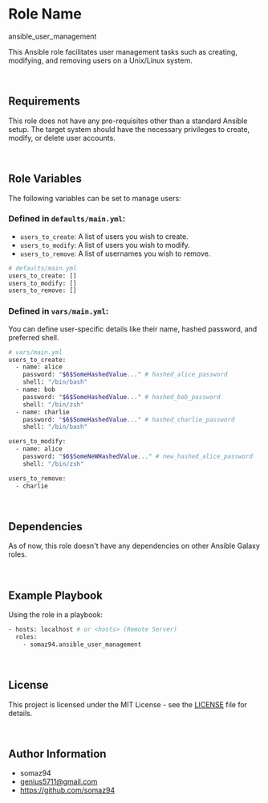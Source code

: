 # Role Name

ansible_user_management

This Ansible role facilitates user management tasks such as creating, modifying, and removing users on a Unix/Linux system.

<br/>

## Requirements

This role does not have any pre-requisites other than a standard Ansible setup. The target system should have the necessary privileges to create, modify, or delete user accounts.

<br/>

## Role Variables

The following variables can be set to manage users:

### Defined in `defaults/main.yml`:
- `users_to_create`: A list of users you wish to create.
- `users_to_modify`: A list of users you wish to modify.
- `users_to_remove`: A list of usernames you wish to remove.

```bash
# defaults/main.yml
users_to_create: []
users_to_modify: []
users_to_remove: []
```

### Defined in `vars/main.yml`:

You can define user-specific details like their name, hashed password, and preferred shell.

```bash
# vars/main.yml
users_to_create:
  - name: alice
    password: "$6$SomeHashedValue..." # hashed_alice_password
    shell: "/bin/bash"
  - name: bob
    password: "$6$SomeHashedValue..." # hashed_bob_password
    shell: "/bin/zsh"
  - name: charlie
    password: "$6$SomeHashedValue..." # hashed_charlie_password
    shell: "/bin/bash"

users_to_modify:
  - name: alice
    password: "$6$SomeNeWHashedValue..." # new_hashed_alice_password
    shell: "/bin/zsh"

users_to_remove:
  - charlie
```

<br/>

## Dependencies

As of now, this role doesn't have any dependencies on other Ansible Galaxy roles.

<br/>

## Example Playbook
Using the role in a playbook:

```bash
- hosts: localhost # or <hosts> (Remote Server)
  roles:
    - somaz94.ansible_user_management
```

<br/>

## License

This project is licensed under the MIT License - see the [LICENSE](LICENSE) file for details.

<br/>

## Author Information

- somaz94
- genius5711@gmail.com
- https://github.com/somaz94

